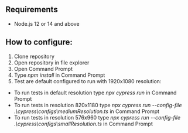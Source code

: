 ## Requirements
- Node.js 12 or 14 and above

## How to configure:

1. Clone repository
2. Open repository in file explorer
3. Open Command Prompt
4. Type *npm install* in Command Prompt
5. Test are default configured to run with 1920x1080 resolution:
- To run tests in default resolution type *npx cypress run* in Command Prompt
- To run tests in resolution 820x1180 type *npx cypress run --config-file .\cypress\configs\mediumResolution.ts* in Command Prompt
- To run tests in resolution 576x960 type *npx cypress run --config-file .\cypress\configs\smallResolution.ts* in Command Prompt